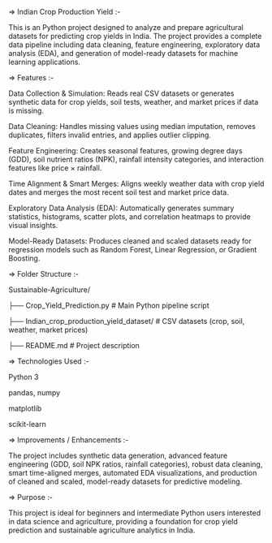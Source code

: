 => Indian Crop Production Yield :-

This is an Python project designed to analyze and prepare agricultural datasets for predicting crop yields in India. The project provides a complete data pipeline including data cleaning, feature engineering, exploratory data analysis (EDA), and generation of model-ready datasets for machine learning applications.


=> Features :-

  Data Collection & Simulation: Reads real CSV datasets or generates synthetic data for crop yields, soil tests, weather, and market prices if data is missing.

  Data Cleaning: Handles missing values using median imputation, removes duplicates, filters invalid entries, and applies outlier clipping.

  Feature Engineering: Creates seasonal features, growing degree days (GDD), soil nutrient ratios (NPK), rainfall intensity categories, and interaction features like price    × rainfall.

  Time Alignment & Smart Merges: Aligns weekly weather data with crop yield dates and merges the most recent soil test and market price data.

  Exploratory Data Analysis (EDA): Automatically generates summary statistics, histograms, scatter plots, and correlation heatmaps to provide visual insights.

  Model-Ready Datasets: Produces cleaned and scaled datasets ready for regression models such as Random Forest, Linear Regression, or Gradient Boosting.


=> Folder Structure :-

  Sustainable-Agriculture/

  ├── Crop_Yield_Prediction.py                          # Main Python pipeline script

  ├── Indian_crop_production_yield_dataset/             # CSV datasets (crop, soil, weather, market prices)

  ├── README.md                                         # Project description


=> Technologies Used :-

  Python 3

  pandas, numpy

  matplotlib

  scikit-learn


=> Improvements / Enhancements :-

  The project includes synthetic data generation, advanced feature engineering (GDD, soil NPK ratios, rainfall categories), robust data cleaning, smart time-aligned merges,   automated EDA visualizations, and production of cleaned and scaled, model-ready datasets for predictive modeling.


=> Purpose :-

  This project is ideal for beginners and intermediate Python users interested in data science and agriculture, providing a foundation for crop yield prediction and           sustainable agriculture analytics in India.

